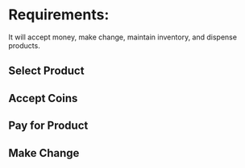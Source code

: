 
Requirements:
=============
It will accept money, make change, maintain inventory, and dispense products. 

Select Product
------------

Accept Coins
------------


Pay for Product
------------

Make Change
------------
